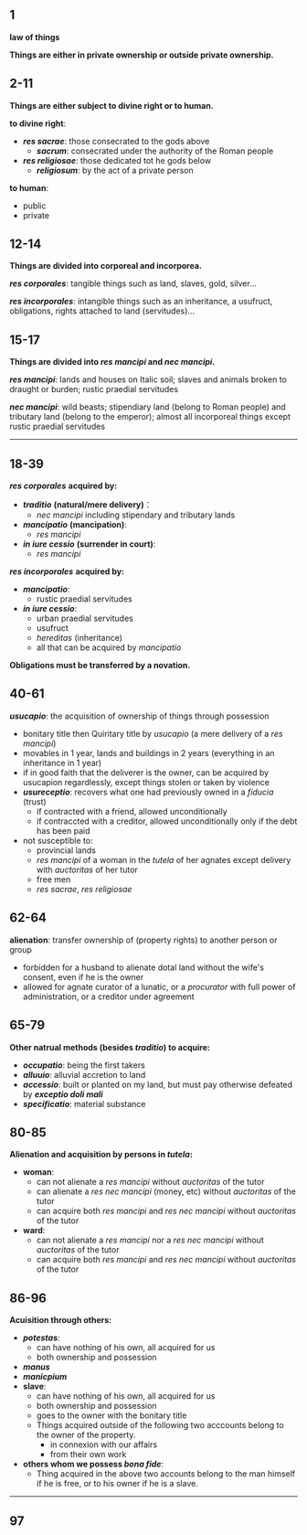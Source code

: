 ## 1

**law of things**

**Things are either in private ownership or outside private ownership.**

## 2-11

**Things are either subject to divine right or to human.**

**to divine right**:

- ***res sacrae***: those consecrated to the gods above
  - ***sacrum***: consecrated under the authority of the Roman people
- ***res religiosae***: those dedicated tot he gods below
  - ***religiosum***: by the act of a private person

**to human**:

- public
- private

## 12-14

**Things are divided into corporeal and incorporea.**

***res corporales***: tangible things such as land, slaves, gold, silver...

***res incorporales***: intangible things such as an inheritance, a usufruct, obligations, rights attached to land (servitudes)...

## 15-17

**Things are divided into _res mancipi_ and _nec mancipi_.**

***res mancipi***: lands and houses on Italic soil; slaves and animals broken to draught or burden; rustic praedial servitudes

***nec mancipi***: wild beasts; stipendiary land (belong to Roman people) and tributary land (belong to the emperor); almost all incorporeal things except rustic praedial servitudes

---

## 18-39

***res corporales*** **acquired by:**

- ***traditio*** **(natural/mere delivery)**：
  - *nec mancipi* including stipendary and tributary lands
- ***mancipatio*** **(mancipation)**:
  - *res mancipi*
- ***in iure cessio*** **(surrender in court)**:
  - *res mancipi*

***res incorporales*** **acquired by:**

- ***mancipatio***:
  - rustic praedial servitudes
- ***in iure cessio***:
  - urban praedial servitudes
  - usufruct
  - *hereditas* (inheritance)
  - all that can be acquired by *mancipatio*
  
**Obligations must be transferred by a novation.**

## 40-61

***usucapio***: the acquisition of ownership of things through possession

- bonitary title then Quiritary title by *usucapio* (a mere delivery of a *res mancipi*)
- movables in 1 year, lands and buildings in 2 years (everything in an inheritance in 1 year)
- if in good faith that the deliverer is the owner, can be acquired by usucapion regardlessly, except things stolen or taken by violence
- ***usureceptio***: recovers what one had previously owned in a *fiducia* (trust)
  - if contracted with a friend, allowed unconditionally
  - if contraccted with a creditor, allowed unconditionally only if the debt has been paid
- not susceptible to:
  - provincial lands
  - *res mancipi* of a woman in the *tutela* of her agnates except delivery with *auctoritas* of her tutor
  - free men
  - *res sacrae*, *res religiosae*

## 62-64

**alienation**: transfer ownership of (property rights) to another person or group

- forbidden for a husband to alienate dotal land without the wife's consent, even if he is the owner
- allowed for agnate curator of a lunatic, or a *procurator* with full power of administration, or a creditor under agreement

## 65-79

**Other natrual methods (besides _traditio_) to acquire:**

- ***occupatio***: being the first takers
- ***alluuio***: alluvial accretion to land
- ***accessio***: built or planted on my land, but must pay otherwise defeated by ***exceptio doli mali***
- ***specificatio***: material substance

## 80-85

**Alienation and acquisition by persons in _tutela_:**

- **woman**:
  - can not alienate a *res mancipi* without *auctoritas* of the tutor
  - can alienate a *res nec mancipi* (money, etc) without *auctoritas* of the tutor
  - can acquire both *res mancipi* and *res nec mancipi* without *auctoritas* of the tutor
- **ward**:
  - can not alienate a *res mancipi* nor a *res nec mancipi* without *auctoritas* of the tutor
  - can acquire both *res mancipi* and *res nec mancipi* without *auctoritas* of the tutor
  
## 86-96

**Acuisition through others:**

- ***potestas***: 
  - can have nothing of his own, all acquired for us
  - both ownership and possession
- ***manus***
- ***manicpium***
- **slave**: 
  - can have nothing of his own, all acquired for us
  - both ownership and possession
  - goes to the owner with the bonitary title
  - Things acquired outside of the following two acccounts belong to the owner of the property.
    - in connexion with our affairs
    - from their own work
- **others whom we possess _bona fide_**:
  - Thing acquired in the above two accounts belong to the man himself if he is free, or to his owner if he is a slave.

---

## 97